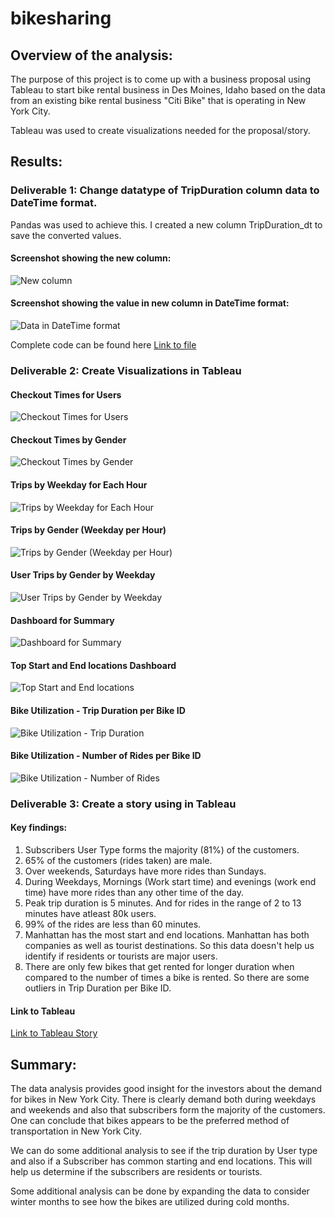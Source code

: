 # bikesharing

## Overview of the analysis:
The purpose of this project is to come up with a business proposal using Tableau to start bike rental business in Des Moines, Idaho based on the data from an existing bike rental business "Citi Bike" that is operating in New York City.

Tableau was used to create visualizations needed for the proposal/story.

## Results:
### Deliverable 1: Change datatype of TripDuration column data to DateTime format.
Pandas was used to achieve this. I created a new column TripDuration_dt to save the converted values.
#### Screenshot showing the new column:
![New column](https://github.com/Bhargavi-ng/bikesharing/blob/main/Resources/New_TripDuration_Column_DateTime.PNG)

#### Screenshot showing the value in new column in DateTime format:
![Data in DateTime format](https://github.com/Bhargavi-ng/bikesharing/blob/main/Resources/TripDuration_Datetime.PNG)

Complete code can be found here [Link to file](https://github.com/Bhargavi-ng/bikesharing/blob/main/NYC_CitiBike_Challenge.ipynb)

### Deliverable 2: Create Visualizations in Tableau

#### Checkout Times for Users
![Checkout Times for Users](https://github.com/Bhargavi-ng/bikesharing/blob/main/Resources/Checkout_Times_for_Users.PNG)

#### Checkout Times by Gender
![Checkout Times by Gender](https://github.com/Bhargavi-ng/bikesharing/blob/main/Resources/Checkout_Times_by_Gender.PNG)

#### Trips by Weekday for Each Hour
![Trips by Weekday for Each Hour](https://github.com/Bhargavi-ng/bikesharing/blob/main/Resources/Trips_by_Weekday_per_Hour.PNG)

#### Trips by Gender (Weekday per Hour)
![Trips by Gender (Weekday per Hour)](https://github.com/Bhargavi-ng/bikesharing/blob/main/Resources/Trips_by_Gender_Weekday_per_Hour.PNG)

#### User Trips by Gender by Weekday
![User Trips by Gender by Weekday](https://github.com/Bhargavi-ng/bikesharing/blob/main/Resources/User_Trips_by_%20Gender_by_Weekday.PNG)

#### Dashboard for Summary
![Dashboard for Summary](https://github.com/Bhargavi-ng/bikesharing/blob/main/Resources/Summary_Dashboard.PNG)

#### Top Start and End locations Dashboard
![Top Start and End locations](https://github.com/Bhargavi-ng/bikesharing/blob/main/Resources/Top_Starting_Ending_Locations_Dashboard.PNG)

#### Bike Utilization - Trip Duration per Bike ID
![Bike Utilization - Trip Duration](https://github.com/Bhargavi-ng/bikesharing/blob/main/Resources/Bike_UT_Trip_Duration.PNG)

#### Bike Utilization - Number of Rides per Bike ID
![Bike Utilization - Number of Rides](https://github.com/Bhargavi-ng/bikesharing/blob/main/Resources/Bike_UT_Number_of_Rides.PNG)

### Deliverable 3: Create a story using in Tableau
#### Key findings:
1. Subscribers User Type forms the majority (81%) of the customers.
2. 65% of the customers (rides taken) are male.
3. Over weekends, Saturdays have more rides than Sundays.
4. During Weekdays, Mornings (Work start time) and evenings (work end time) have more rides than any other time of the day.
5. Peak trip duration is 5 minutes. And for rides in the range of 2 to 13 minutes have atleast 80k users.
6. 99% of the rides are less than 60 minutes.
7. Manhattan has the most start and end locations. Manhattan has both companies as well as tourist destinations. So this data doesn't help us identify if residents or tourists are major users.
8. There are only few bikes that get rented for longer duration when compared to the number of times a bike is rented. So there are some outliers in Trip Duration per Bike ID.

#### Link to Tableau
[Link to Tableau Story](https://public.tableau.com/app/profile/bhargavi2379/viz/Bike_Sharing_Analysis_Proposal/BikeSharingBusinessProposal)

## Summary:
The data analysis provides good insight for the investors about the demand for bikes in New York City. There is clearly demand both during weekdays and weekends and also that subscribers form the majority of the customers. One can conclude that bikes appears to be the preferred method of transportation in New York City. 

We can do some additional analysis to see if the trip duration by User type and also if a Subscriber has common starting and end locations. This will help us determine if the subscribers are residents or tourists.

Some additional analysis can be done by expanding the data to consider winter months to see how the bikes are utilized during cold months.

